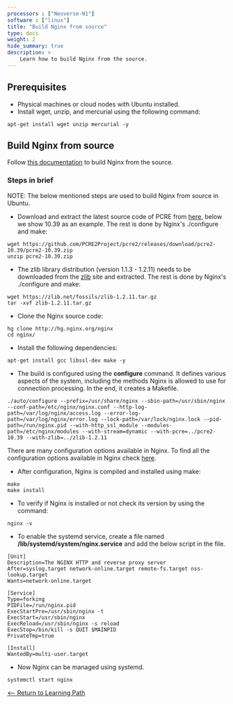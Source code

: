 ```yaml
---
processors : ["Neoverse-N1"]
software : ["linux"]
title: "Build Nginx from source"
type: docs
weight: 2
hide_summary: true
description: >
    Learn how to build Nginx from the source.
---
```


## Prerequisites

* Physical machines or cloud nodes with Ubuntu installed.
* Install wget, unzip, and mercurial using the following command:
```console
apt-get install wget unzip mercurial -y
```

## Build Nginx from source

Follow [this documentation](http://nginx.org/en/docs/configure.html) to build Nginx from the source.

### Steps in brief

NOTE: The below mentioned steps are used to build Nginx from source in Ubuntu.

* Download and extract the latest source code of PCRE from [here](http://www.pcre.org/), below we show 10.39 as an example. The rest is done by Nginx's ./configure and make:

```console
wget https://github.com/PCRE2Project/pcre2/releases/download/pcre2-10.39/pcre2-10.39.zip
unzip pcre2-10.39.zip
```

* The zlib library distribution (version 1.1.3 - 1.2.11) needs to be downloaded from the [zlib](https://zlib.net/fossils/) site and extracted. The rest is done by Nginx's ./configure and make:

```console
wget https://zlib.net/fossils/zlib-1.2.11.tar.gz
tar -xvf zlib-1.2.11.tar.gz
```

* Clone the Nginx source code:

```console
hg clone http://hg.nginx.org/nginx
cd nginx/
```

* Install the following dependencies:

```console
apt-get install gcc libssl-dev make -y
```

* The build is configured using the **configure** command. It defines various aspects of the system, including the methods Nginx is allowed to use for connection processing. In the end, it creates a Makefile.

```console
./auto/configure --prefix=/usr/share/nginx --sbin-path=/usr/sbin/nginx --conf-path=/etc/nginx/nginx.conf --http-log-path=/var/log/nginx/access.log --error-log-path=/var/log/nginx/error.log --lock-path=/var/lock/nginx.lock --pid-path=/run/nginx.pid --with-http_ssl_module --modules-path=/etc/nginx/modules --with-stream=dynamic --with-pcre=../pcre2-10.39 --with-zlib=../zlib-1.2.11
```

There are many configuration options available in Nginx. To find all the configuration options available in Nginx check [here](http://nginx.org/en/docs/configure.html).

* After configuration, Nginx is compiled and installed using make:

```console
make
make install
```

* To verify if Nginx is installed or not check its version by using the command:

```console
nginx -v
```

* To enable the systemd service, create a file named **/lib/systemd/system/nginx.service** and add the below script in the file.

```console
[Unit]
Description=The NGINX HTTP and reverse proxy server
After=syslog.target network-online.target remote-fs.target nss-lookup.target
Wants=network-online.target

[Service]
Type=forking
PIDFile=/run/nginx.pid
ExecStartPre=/usr/sbin/nginx -t
ExecStart=/usr/sbin/nginx
ExecReload=/usr/sbin/nginx -s reload
ExecStop=/bin/kill -s QUIT $MAINPID
PrivateTmp=true

[Install]
WantedBy=multi-user.target
```

* Now Nginx can be managed using systemd.

```console
systemctl start nginx
```

[<-- Return to Learning Path](/content/en/cloud/nginx/#sections)

